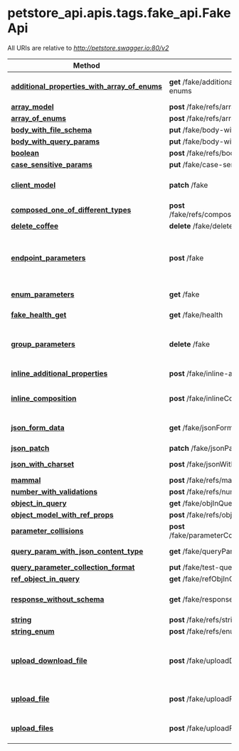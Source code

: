 <a name="__pageTop"></a>
# petstore_api.apis.tags.fake_api.FakeApi

All URIs are relative to *http://petstore.swagger.io:80/v2*

Method | HTTP request | Description
------------- | ------------- | -------------
[**additional_properties_with_array_of_enums**](../../paths/fake_additional_properties_with_array_of_enums/get.md) | **get** /fake/additional-properties-with-array-of-enums | Additional Properties with Array of Enums
[**array_model**](../../paths/fake_refs_arraymodel/post.md) | **post** /fake/refs/arraymodel | 
[**array_of_enums**](../../paths/fake_refs_array_of_enums/post.md) | **post** /fake/refs/array-of-enums | Array of Enums
[**body_with_file_schema**](../../paths/fake_body_with_file_schema/put.md) | **put** /fake/body-with-file-schema | 
[**body_with_query_params**](../../paths/fake_body_with_query_params/put.md) | **put** /fake/body-with-query-params | 
[**boolean**](../../paths/fake_refs_boolean/post.md) | **post** /fake/refs/boolean | 
[**case_sensitive_params**](../../paths/fake_case_sensitive_params/put.md) | **put** /fake/case-sensitive-params | 
[**client_model**](../../paths/fake/patch.md) | **patch** /fake | To test \&quot;client\&quot; model
[**composed_one_of_different_types**](../../paths/fake_refs_composed_one_of_number_with_validations/post.md) | **post** /fake/refs/composed_one_of_number_with_validations | 
[**delete_coffee**](../../paths/fake_delete_coffee_id/delete.md) | **delete** /fake/deleteCoffee/{id} | Delete coffee
[**endpoint_parameters**](../../paths/fake/post.md) | **post** /fake | Fake endpoint for testing various parameters 假端點 偽のエンドポイント 가짜 엔드 포인트 
[**enum_parameters**](../../paths/fake/get.md) | **get** /fake | To test enum parameters
[**fake_health_get**](../../paths/fake_health/get.md) | **get** /fake/health | Health check endpoint
[**group_parameters**](../../paths/fake/delete.md) | **delete** /fake | Fake endpoint to test group parameters (optional)
[**inline_additional_properties**](../../paths/fake_inline_additional_properties/post.md) | **post** /fake/inline-additionalProperties | test inline additionalProperties
[**inline_composition**](../../paths/fake_inline_composition/post.md) | **post** /fake/inlineComposition/ | testing composed schemas at inline locations
[**json_form_data**](../../paths/fake_json_form_data/get.md) | **get** /fake/jsonFormData | test json serialization of form data
[**json_patch**](../../paths/fake_json_patch/patch.md) | **patch** /fake/jsonPatch | json patch
[**json_with_charset**](../../paths/fake_json_with_charset/post.md) | **post** /fake/jsonWithCharset | json with charset tx and rx
[**mammal**](../../paths/fake_refs_mammal/post.md) | **post** /fake/refs/mammal | 
[**number_with_validations**](../../paths/fake_refs_number/post.md) | **post** /fake/refs/number | 
[**object_in_query**](../../paths/fake_obj_in_query/get.md) | **get** /fake/objInQuery | user list
[**object_model_with_ref_props**](../../paths/fake_refs_object_model_with_ref_props/post.md) | **post** /fake/refs/object_model_with_ref_props | 
[**parameter_collisions**](../../paths/fake_parameter_collisions1_abab_self_ab/post.md) | **post** /fake/parameterCollisions/{1}/{aB}/{Ab}/{self}/{A-B}/ | parameter collision case
[**query_param_with_json_content_type**](../../paths/fake_query_param_with_json_content_type/get.md) | **get** /fake/queryParamWithJsonContentType | query param with json content-type
[**query_parameter_collection_format**](../../paths/fake_test_query_paramters/put.md) | **put** /fake/test-query-paramters | 
[**ref_object_in_query**](../../paths/fake_ref_obj_in_query/get.md) | **get** /fake/refObjInQuery | user list
[**response_without_schema**](../../paths/fake_response_without_schema/get.md) | **get** /fake/responseWithoutSchema | receives a response without schema
[**string**](../../paths/fake_refs_string/post.md) | **post** /fake/refs/string | 
[**string_enum**](../../paths/fake_refs_enum/post.md) | **post** /fake/refs/enum | 
[**upload_download_file**](../../paths/fake_upload_download_file/post.md) | **post** /fake/uploadDownloadFile | uploads a file and downloads a file using application/octet-stream
[**upload_file**](../../paths/fake_upload_file/post.md) | **post** /fake/uploadFile | uploads a file using multipart/form-data
[**upload_files**](../../paths/fake_upload_files/post.md) | **post** /fake/uploadFiles | uploads files using multipart/form-data
